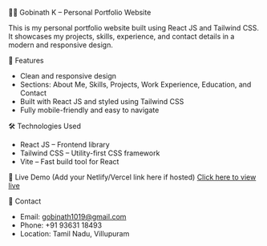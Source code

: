 🧑‍💻 Gobinath K – Personal Portfolio Website

This is my personal portfolio website built using React JS and Tailwind CSS.
It showcases my projects, skills, experience, and contact details in a modern and responsive design.

🚀 Features
- Clean and responsive design
- Sections: About Me, Skills, Projects, Work Experience, Education, and Contact
- Built with React JS and styled using Tailwind CSS
- Fully mobile-friendly and easy to navigate

🛠️ Technologies Used
- React JS – Frontend library
- Tailwind CSS – Utility-first CSS framework
- Vite – Fast build tool for React

🔗 Live Demo
(Add your Netlify/Vercel link here if hosted)
[Click here to view live](#)

🛌 Contact
- Email: gobinath1019@gmail.com
- Phone: +91 93631 18493
- Location: Tamil Nadu, Villupuram

